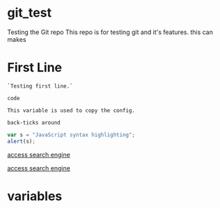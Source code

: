 # git_test
Testing the Git repo
This repo is for testing git and it's features. 
this can makes
# First Line
    `Testing first line.`

`code`
    
    This variable is used to copy the config.
    
`back-ticks around`

 ```javascript
var s = "JavaScript syntax highlighting";
alert(s);
```
[access search engine](https://www.google.com/)

[access search engine](#variables)

<a name="variables"></a>
# variables
